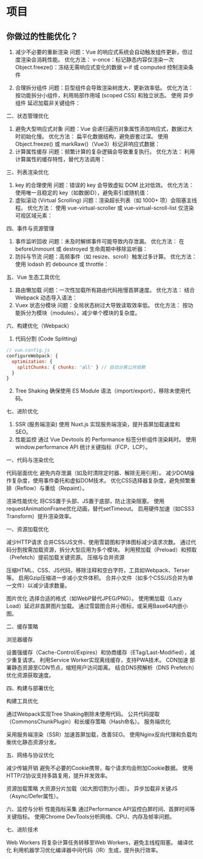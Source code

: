 # 项目

## 你做过的性能优化？

1. 减少不必要的重新渲染
问题：Vue 的响应式系统会自动触发组件更新，但过度渲染会消耗性能。
优化方法：
v-once：标记静态内容仅渲染一次
Object.freeze()：冻结无需响应式变化的数据
v-if 或 computed 控制渲染条件

2. 合理拆分组件
问题：巨型组件会导致渲染树庞大，更新效率低。
优化方法：
按功能拆分小组件，利用局部作用域 (scoped CSS) 和独立状态。
使用 异步组件 延迟加载非关键组件：

二、状态管理优化
1. 避免大型响应式对象
问题：Vue 会递归遍历对象属性添加响应式，数据过大时初始化慢。
优化方法：
扁平化数据结构，避免嵌套过深。
使用 Object.freeze() 或 markRaw()（Vue3）标记非响应式数据：
2. 计算属性缓存
问题：频繁计算的复杂逻辑会导致重复执行。
优化方法：
利用计算属性的缓存特性，替代方法调用：

三、列表渲染优化
1. key 的合理使用
问题：错误的 key 会导致虚拟 DOM 比对低效。
优化方法：
使用唯一且稳定的 key（如数据ID），避免索引或随机值：
2. 虚拟滚动 (Virtual Scrolling)
问题：渲染超长列表（如 1000+ 项）会阻塞主线程。
优化方法：
使用 vue-virtual-scroller 或 vue-virtual-scroll-list 仅渲染可视区域元素：

四、事件与资源管理
1. 事件监听回收
问题：未及时解绑事件可能导致内存泄漏。
优化方法：
在 beforeUnmount 或 destroyed 生命周期中移除监听器：
2. 防抖与节流
问题：高频事件（如 resize、scroll）触发过多计算。
优化方法：
使用 lodash 的 debounce 或 throttle：

五、Vue 生态工具优化
1. 路由懒加载
问题：一次性加载所有路由代码拖慢首屏速度。
优化方法：
结合 Webpack 动态导入语法：
2. Vuex 状态分模块
问题：全局状态树过大导致读取效率低。
优化方法：
按功能拆分为模块（modules），减少单个模块的复杂度。

六、构建优化（Webpack）
1. 代码分割 (Code Splitting)
```js
// vue.config.js
configureWebpack: {
  optimization: {
    splitChunks: { chunks: 'all' } // 自动分离公共依赖
  }
}
```
2. Tree Shaking
确保使用 ES Module 语法（import/export），移除未使用代码。

七、进阶优化
1. SSR (服务端渲染)
使用 Nuxt.js 实现服务端渲染，提升首屏加载速度和 SEO。
2. 性能监控
通过 Vue Devtools 的 Performance 标签分析组件渲染耗时。
使用 window.performance API 统计关键指标（FCP、LCP）。

一、代码与渲染优化

代码层面优化
避免内存泄漏（如及时清除定时器、解除无用引用）。
减少DOM操作复杂度，使用事件委托和虚拟DOM技术。
优化CSS选择器复杂度，避免频繁重排（Reflow）与重绘（Repaint）。

渲染性能优化
将CSS置于头部、JS置于底部，防止渲染阻塞。
使用requestAnimationFrame优化动画，替代setTimeout。
启用硬件加速（如CSS3 Transform）提升渲染效率。

一、资源加载优化

减少HTTP请求
合并CSS/JS文件、使用雪碧图和字体图标减少请求次数。
通过代码分割按需加载资源，拆分大型应用为多个模块。
利用预加载（Preload）和预取（Prefetch）提前加载关键资源。
压缩与合并资源

压缩HTML、CSS、JS代码，移除注释和空白字符，工具如Webpack、Terser等。
启用Gzip压缩进一步减小文件体积。
合并小文件（如多个CSS/JS合并为单一文件）以减少请求数量。


图片优化
选择合适的格式（如WebP替代JPEG/PNG）。
使用懒加载（Lazy Load）延迟非首屏图片加载。
通过雪碧图合并小图标，或采用Base64内嵌小图。

二、缓存策略

浏览器缓存

设置强缓存（Cache-Control/Expires）和协商缓存（ETag/Last-Modified），减少重复请求。
利用Service Worker实现离线缓存，支持PWA技术。
CDN加速
部署静态资源至CDN节点，缩短用户访问距离。
结合DNS预解析（DNS Prefetch）优化资源获取速度。

四、构建与部署优化

构建工具优化

通过Webpack实现Tree Shaking剔除未使用代码。
公共代码提取（CommonsChunkPlugin）和长缓存策略（Hash命名）。
服务端优化

采用服务端渲染（SSR）加速首屏加载，改善SEO。
使用Nginx反向代理和负载均衡优化静态资源分发。

五、网络与协议优化

减少传输开销
避免不必要的Cookie携带，每个请求均会附加Cookie数据。
使用HTTP/2协议支持多路复用，提升并发效率。

资源加载策略
大资源分片加载（如大图切割为小图）。
异步加载非关键JS（Async/Defer属性）。

六、监控与分析
性能指标采集
通过Performance API监控白屏时间、首屏时间等关键指标。
使用Chrome DevTools分析网络、CPU、内存及帧率问题。

七、进阶技术

Web Workers
将复杂计算任务转移至Web Workers，避免主线程阻塞。
编译优化
利用机器学习优化编译器中间代码（IR）生成，提升执行效率。
